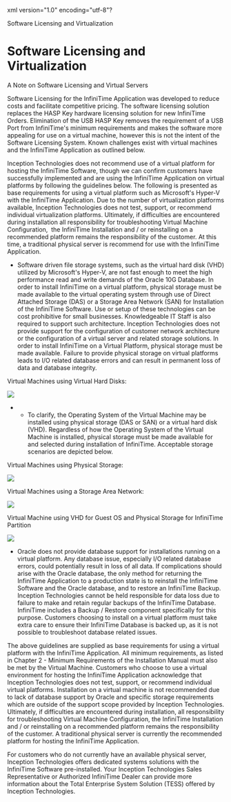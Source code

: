 xml version="1.0" encoding="utf-8"?





Software Licensing and Virtualization




# Software Licensing and Virtualization

A Note on Software Licensing and Virtual Servers

Software Licensing for the InfiniTime Application was developed to reduce costs and facilitate competitive pricing. The software licensing solution replaces the HASP Key hardware licensing solution for new InfiniTime Orders. Elimination of the USB HASP Key removes the requirement of a USB Port from InfiniTime's minimum requirements and makes the software more appealing for use on a virtual machine, however this is not the intent of the Software Licensing System. Known challenges exist with virtual machines and the InfiniTime Application as outlined below.

Inception Technologies does not recommend use of a virtual platform for hosting the InfiniTime Software, though we can confirm customers have successfully implemented and are using the InfiniTime Application on virtual platforms by following the guidelines below. The following is presented as base requirements for using a virtual platform such as Microsoft's Hyper-V with the InfiniTime Application. Due to the number of virtualization platforms available, Inception Technologies does not test, support, or recommend individual virtualization platforms. Ultimately, if difficulties are encountered during installation all responsibility for troubleshooting Virtual Machine Configuration,  the InfiniTime Installation and / or reinstalling on a recommended platform remains the responsibility of the customer. At this time, a traditional physical server is recommend for use with the InfiniTime Application.

* Software driven file storage systems, such as the virtual hard disk (VHD) utilized by Microsoft's Hyper-V, are not fast enough to meet the high performance read and write demands of the Oracle 10G Database. In order to install InfiniTime on a virtual platform, physical storage must be made available to the virtual operating system through use of Direct Attached Storage (DAS) or a Storage Area Network (SAN) for Installation of the InfiniTime Software. Use or setup of these technologies can be cost prohibitive for small businesses. Knowledgeable IT Staff is also required to support such architecture. Inception Technologies does not provide support for the configuration of customer network architecture or the configuration of a virtual server and related storage solutions. In order to install InfiniTime on a Virtual Platform, physical storage must be made available. Failure to provide physical storage on virtual platforms leads to I/O related database errors and can result in permanent loss of data and database integrity.

Virtual Machines using Virtual Hard Disks:

![](images_2/VMs_No_VHD.gif)

* + To clarify, the Operating System of the Virtual Machine may be installed using physical storage (DAS or SAN) or a virtual hard disk (VHD). Regardless of how the Operating System of the Virtual Machine is installed, physical storage must be made available for and selected during installation of InfiniTime. Acceptable storage scenarios are depicted below.

Virtual Machines using Physical Storage:

![](images_2/VMs_DAS.gif)

Virtual Machines using a Storage Area Network:

![](images_2/VMs_Fiber_Channel_SAN.gif)

Virtual Machine using VHD for Guest OS and Physical Storage for InfiniTime Partition

![](images_2/VMs_VHDwithDAS.gif)

* Oracle does not provide database support for installations running on a virtual platform. Any database issue, especially I/O related database errors, could potentially result in loss of all data. If complications should arise with the Oracle database, the only method for returning the InfiniTime Application to a production state is to reinstall the InfiniTime Software and the Oracle database, and to restore an InfiniTime Backup. Inception Technologies cannot be held responsible for data loss due to failure to make and retain regular backups of the InfiniTime Database. InfiniTime includes a Backup / Restore component specifically for this purpose. Customers choosing to install on a virtual platform must take extra care to ensure their InfiniTime Database is backed up, as it is not possible to troubleshoot database related issues.

The above guidelines are supplied as base requirements for using a virtual platform with the InfiniTime Application. All minimum requirements, as listed in Chapter 2 - Minimum Requirements of the Installation Manual must also be met by the Virtual Machine. Customers who choose to use a virtual environment for hosting the InfiniTime Application acknowledge that Inception Technologies does not test, support, or recommend individual virtual platforms. Installation on a virtual machine is not recommended due to lack of database support by Oracle and specific storage requirements which are outside of the support scope provided by Inception Technologies. Ultimately, if difficulties are encountered during installation, all responsibility for troubleshooting Virtual Machine Configuration, the InfiniTime Installation and / or reinstalling on a recommended platform remains the responsibility of the customer. A traditional physical server is currently the recommended platform for hosting the InfiniTime Application.

For customers who do not currently have an available physical server, Inception Technologies offers dedicated systems solutions with the InfiniTime Software pre-installed. Your Inception Technologies Sales Representative or Authorized InfiniTime Dealer can provide more information about the Total Enterprise System Solution (TESS) offered by Inception Technologies.